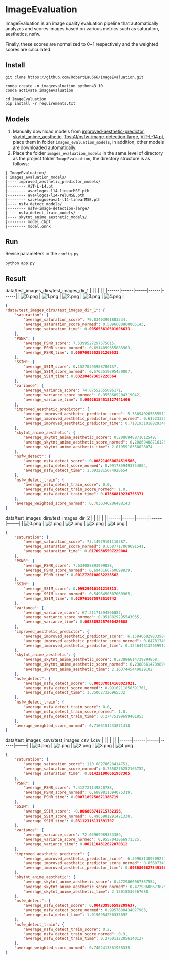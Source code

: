 # ImageEvaluation
ImageEvaluation is an image quality evaluation pipeline that automatically analyzes and scores images based on various metrics such as saturation, aesthetics, nsfw. 

Finally, these scores are normalized to 0~1 respectively and the weighted scores are calculated.
## Install
```shell
git clone https://github.com/RobertLau666/ImageEvaluation.git

conda create -n imageevaluation python=3.10
conda activate imageevaluation

cd ImageEvaluation
pip install -r requirements.txt
```
## Models
1. Manually download models from [improved-aesthetic-predictor](https://github.com/christophschuhmann/improved-aesthetic-predictor), [skytnt_anime_aesthetic](https://huggingface.co/skytnt/anime-aesthetic/tree/main), [TostAI/nsfw-image-detection-large](https://huggingface.co/TostAI/nsfw-image-detection-large/tree/main), [ViT-L-14.pt](https://openaipublic.azureedge.net/clip/models/b8cca3fd41ae0c99ba7e8951adf17d267cdb84cd88be6f7c2e0eca1737a03836/ViT-L-14.pt), place them in folder ```images_evaluation_models```, in addition, other models are downloaded automatically.
2. Place the folder ```images_evaluation_models``` in the same level of directory as the project folder ```ImageEvaluation```, the directory structure is as follows:
```
| ImageEvaluation/
| images_evaluation_models/
|---- improved_aesthetic_predictor_models/
|-------- ViT-L-14.pt
|-------- ava+logos-l14-linearMSE.pth
|-------- ava+logos-l14-reluMSE.pth
|-------- sac+logos+ava1-l14-linearMSE.pth
|---- nsfw_detect_models/
|-------- nsfw-image-detection-large/
|---- nsfw_detect_train_models/
|---- skytnt_anime_aesthetic_models/
|-------- model.ckpt
|-------- model.onnx
```
## Run
Revise parameters in the ```config.py```
```
python app.py
```
## Result
data/test_images_dirs/test_images_dir_1
|  |  |  |  |  |
|------|------|------|------|------|
| ![0.png](data/test_images_dirs/test_images_dir_1/0.png) | ![1.png](data/test_images_dirs/test_images_dir_1/1.png) | ![2.png](data/test_images_dirs/test_images_dir_1/2.png) | ![3.png](data/test_images_dirs/test_images_dir_1/3.png) | ![4.png](data/test_images_dirs/test_images_dir_1/4.png) | 
```json
{
"data/test_images_dirs/test_images_dir_1": {
    "saturation": {
        "average_saturation_score": 70.83403901883534,
        "average_saturation_score_normed": 0.5896600860005143,
        "average_saturation_time": 0.005653810501098633
    },
    "PSNR": {
        "average_PSNR_score": 7.5399527297575615,
        "average_PSNR_score_normed": 0.6914899355883903,
        "average_PSNR_time": 0.0007008552551269531
    },
    "SSIM": {
        "average_SSIM_score": 0.15270395908780157,
        "average_SSIM_score_normed": 0.5763519795439007,
        "average_SSIM_time": 0.032104873657226564
    },
    "variance": {
        "average_variance_score": 74.87552555096171,
        "average_variance_score_normed": 0.9558609204319042,
        "average_variance_time": 0.00026154518127441406
    },
    "improved_aesthetic_predictor": {
        "average_improved_aesthetic_predictor_score": 5.360940265655517,
        "average_improved_aesthetic_predictor_score_normed": 0.6152332070890697,
        "average_improved_aesthetic_predictor_time": 0.7181931018829346
    },
    "skytnt_anime_aesthetic": {
        "average_skytnt_anime_aesthetic_score": 0.2086948871612549,
        "average_skytnt_anime_aesthetic_score_normed": 0.2086948871612549,
        "average_skytnt_anime_aesthetic_time": 2.0195918560028074
    },
    "nsfw_detect": {
        "average_nsfw_detect_score": 0.008214050624519586,
        "average_nsfw_detect_score_normed": 0.9917859493754804,
        "average_nsfw_detect_time": 1.0932815074920654
    },
    "nsfw_detect_train": {
        "average_nsfw_detect_train_score": 0.0,
        "average_nsfw_detect_train_score_normed": 1.0,
        "average_nsfw_detect_train_time": 0.07868819236755371
    },
    "average_weighted_score_normed": 0.7036346206488143
}
```

data/test_images_dirs/test_images_dir_2
|  |  |  |  |  |
|------|------|------|------|------|
| ![0.png](data/test_images_dirs/test_images_dir_2/0.png) | ![1.png](data/test_images_dirs/test_images_dir_2/1.png) | ![2.png](data/test_images_dirs/test_images_dir_2/2.png) | ![3.png](data/test_images_dirs/test_images_dir_2/3.png) | ![4.png](data/test_images_dirs/test_images_dir_2/4.png) | 
```json
{
    "saturation": {
        "average_saturation_score": 73.14979101110387,
        "average_saturation_score_normed": 0.6587717069691541,
        "average_saturation_time": 0.01709885597229004
    },
    "PSNR": {
        "average_PSNR_score": 7.634088893999828,
        "average_PSNR_score_normed": 0.6943166760699839,
        "average_PSNR_time": 0.0012720108032226562
    },
    "SSIM": {
        "average_SSIM_score": 0.09929010141219313,
        "average_SSIM_score_normed": 0.5496450507060965,
        "average_SSIM_time": 0.029761075973510742
    },
    "variance": {
        "average_variance_score": 67.21171594506887,
        "average_variance_score_normed": 0.9518829295543035,
        "average_variance_time": 0.0025892257690429688
    },
    "improved_aesthetic_predictor": {
        "average_improved_aesthetic_predictor_score": 6.158406829833984,
        "average_improved_aesthetic_predictor_score_normed": 0.6478174505594718,
        "average_improved_aesthetic_predictor_time": 0.12464461326599122
    },
    "skytnt_anime_aesthetic": {
        "average_skytnt_anime_aesthetic_score": 0.23886614739894868,
        "average_skytnt_anime_aesthetic_score_normed": 0.23886614739894868,
        "average_skytnt_anime_aesthetic_time": 2.1637445449829102
    },
    "nsfw_detect": {
        "average_nsfw_detect_score": 0.008378814160823821,
        "average_nsfw_detect_score_normed": 0.9916211858391761,
        "average_nsfw_detect_time": 1.350627326965332
    },
    "nsfw_detect_train": {
        "average_nsfw_detect_train_score": 0.0,
        "average_nsfw_detect_train_score_normed": 1.0,
        "average_nsfw_detect_train_time": 0.27475199699401853
    },
    "average_weighted_score_normed": 0.7166151433871418
}
```

data/test_images_csvs/test_images_csv_1.csv
|  |  |  |  |  |
|------|------|------|------|------|
| ![0.png](https://ali-us-sync-image.oss-us-east-1.aliyuncs.com/linky_imggen_ugc_fast/6153196_2130_26854028_1735193596652262465.webp) | ![1.png](https://ali-us-sync-image.oss-us-east-1.aliyuncs.com/linky_imggen_ugc_fast/6153196_2130_26854028_1735193596659913873.webp) | ![2.png](https://ali-us-sync-image.oss-us-east-1.aliyuncs.com/linky_imggen_ugc_fast/6153196_2130_26854028_1735193596621611725.webp) | ![3.png](https://ali-us-sync-image.oss-us-east-1.aliyuncs.com/linky_imggen_ugc_fast/6153196_2130_26854028_1735193596643293286.webp) | ![4.png](https://ali-us-sync-image.oss-us-east-1.aliyuncs.com/linky_imggen_ugc/6674062_2112_26854026_1735193594012334015.webp) | 
```json
{
    "saturation": {
        "average_saturation_score": 110.68278628414751,
        "average_saturation_score_normed": 0.7550276252166752,
        "average_saturation_time": 0.014221906661987305
    },
    "PSNR": {
        "average_PSNR_score": 7.412721149820788,
        "average_PSNR_score_normed": 0.6889811394075319,
        "average_PSNR_time": 0.0007189750671386719
    },
    "SSIM": {
        "average_SSIM_score": -0.006803741715732356,
        "average_SSIM_score_normed": 0.4965981291421338,
        "average_SSIM_time": 0.03112316131591797
    },
    "variance": {
        "average_variance_score": 72.05969989333389,
        "average_variance_score_normed": 0.9557043066971325,
        "average_variance_time": 0.0021104812622070312
    },
    "improved_aesthetic_predictor": {
        "average_improved_aesthetic_predictor_score": 6.399631309509277,
        "average_improved_aesthetic_predictor_score_normed": 0.6568734389586496,
        "average_improved_aesthetic_predictor_time": 0.0980806827545166
    },
    "skytnt_anime_aesthetic": {
        "average_skytnt_anime_aesthetic_score": 0.4729860067367554,
        "average_skytnt_anime_aesthetic_score_normed": 0.4729860067367554,
        "average_skytnt_anime_aesthetic_time": 2.13018536567688
    },
    "nsfw_detect": {
        "average_nsfw_detect_score": 0.004239956592209637,
        "average_nsfw_detect_score_normed": 0.9957600434077903,
        "average_nsfw_detect_time": 1.0196954250335692
    },
    "nsfw_detect_train": {
        "average_nsfw_detect_train_score": 0.2,
        "average_nsfw_detect_train_score_normed": 0.9,
        "average_nsfw_detect_train_time": 0.27601122856140137
    },
    "average_weighted_score_normed": 0.7402413361958335
}
```